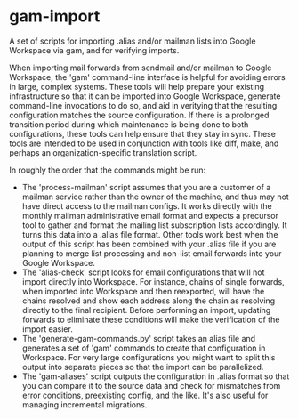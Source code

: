 # gam-import
A set of scripts for importing .alias and/or mailman lists into Google Workspace via gam, and for verifying imports.

When importing mail forwards from sendmail and/or mailman to Google Workspace, the 'gam' command-line interface is helpful for avoiding errors in large, complex systems.  These tools will help prepare your existing infrastructure so that it can be imported into Google Workspace, generate command-line invocations to do so, and aid in veritying that the resulting configuration matches the source configuration.  If there is a prolonged transition period during which maintenance is being done to both configurations, these tools can help ensure that they stay in sync.
These tools are intended to be used in conjunction with tools like diff, make, and perhaps an organization-specific translation script.

In roughly the order that the commands might be run:

* The 'process-mailman' script assumes that you are a customer of a mailman service rather than the owner of the machine, and thus may not have direct access to the mailman configs.  It works directly with the monthly mailman administrative email format and expects a precursor tool to gather and format the mailing list subscription lists accordingly.  It turns this data into a .alias file format.  Other tools work best when the output of this script has been combined with your .alias file if you are planning to merge list processing and non-list email forwards into your Google Workspace.
* The 'alias-check' script looks for email configurations that will not import directly into Workspace.  For instance, chains of single forwards, when imported into Workspace and then reexported, will have the chains resolved and show each address along the chain as resolving directly to the final recipient.  Before performing an import, updating forwards to eliminate these conditions will make the verification of the import easier.
* The 'generate-gam-commands.py' script takes an alias file and generates a set of 'gam' commands to create that configuration in Workspace.  For very large configurations you might want to split this output into separate pieces so that the import can be parallelized.
* The 'gam-aliases' script outputs the configuration in .alias format so that you can compare it to the source data and check for mismatches from error conditions, preexisting config, and the like.  It's also useful for managing incremental migrations.
